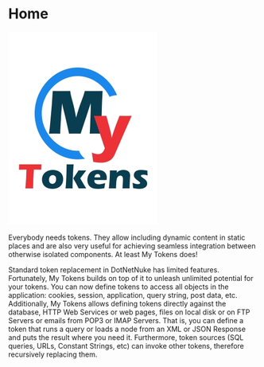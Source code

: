 # Home

![](assets/my-tokens.jpg)

Everybody needs tokens. They allow including dynamic content in static places and are also very useful for achieving seamless integration between otherwise isolated components. At least My Tokens does!

Standard token replacement in DotNetNuke has limited features. Fortunately, My Tokens builds on top of it to unleash unlimited potential for your tokens. You can now define tokens to access all objects in the application: cookies, session, application, query string, post data, etc. Additionally, My Tokens allows defining tokens directly against the database, HTTP Web Services or web pages, files on local disk or on FTP Servers or emails from POP3 or IMAP Servers. That is, you can define a token that runs a query or loads a node from an XML or JSON Response and puts the result where you need it. Furthermore, token sources (SQL queries, URLs, Constant Strings, etc) can invoke other tokens, therefore recursively replacing them.
